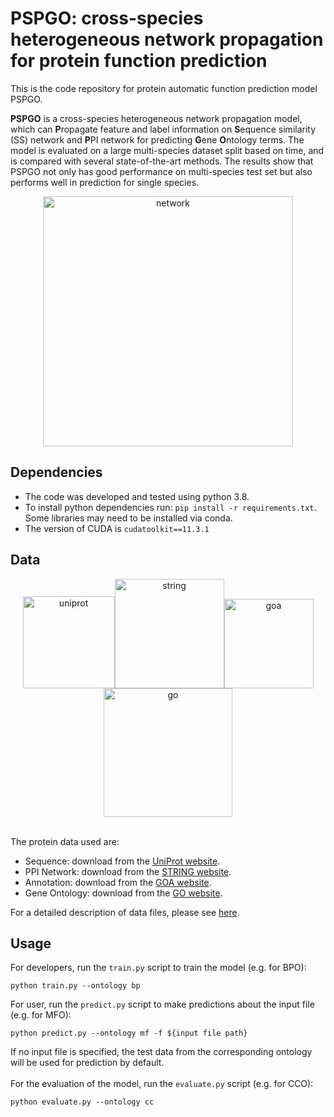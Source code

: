# PSPGO: cross-species heterogeneous network propagation for protein function prediction

This is the code repository for protein automatic function prediction model PSPGO. 

**PSPGO** is a cross-species heterogeneous network propagation model, which can **P**ropagate feature and label information on **S**equence similarity (SS) network and **P**PI network for predicting **G**ene **O**ntology terms. The model is evaluated on a large multi-species dataset split based on time, and is compared with several state-of-the-art methods. The results show that PSPGO not only has good performance on multi-species test set but also performs well in prediction for single species.

<div align=center><img width="400" alt="network" src="https://user-images.githubusercontent.com/34743589/168456432-0fb12024-9997-4cdc-894d-966c4cf15328.png"></div>

## Dependencies
* The code was developed and tested using python 3.8.
* To install python dependencies run: `pip install -r requirements.txt`. Some libraries may need to be installed via conda.
* The version of CUDA is `cudatoolkit==11.3.1`

## Data
<div align=center><img width="147" alt="uniprot" src="https://user-images.githubusercontent.com/34743589/168455684-0cc53a92-874e-4c2e-9c2a-dcfbd36fb798.png"><img width="175" alt="string" src="https://user-images.githubusercontent.com/34743589/168455685-368d0af3-5b41-4ba8-8f02-36bfcbcd3a24.png"><img width="143" alt="goa" src="https://user-images.githubusercontent.com/34743589/168455693-246a738e-b04b-4496-a632-afbeb36d239e.png"><img width="206" alt="go" src="https://user-images.githubusercontent.com/34743589/168455695-c733fbf1-fcab-4cc5-92e2-272fd7abe88b.png"></div>

\
The protein data used are:
* Sequence: download from the [UniProt website](https://www.uniprot.org/).
* PPI Network: download from the [STRING website](https://string-db.org/).
* Annotation: download from the [GOA website](https://www.ebi.ac.uk/GOA/).
* Gene Ontology: download from the [GO website](http://geneontology.org/).

For a detailed description of data files, please see [here](data/README.md).

## Usage
For developers, run the `train.py` script to train the model (e.g. for BPO):
```
python train.py --ontology bp
```
For user, run the `predict.py` script to make predictions about the input file (e.g. for MFO):
```
python predict.py --ontology mf -f ${input file path}
```
If no input file is specified, the test data from the corresponding ontology will be used for prediction by default.
\
\
For the evaluation of the model, run the `evaluate.py` script (e.g. for CCO):
```
python evaluate.py --ontology cc
```
